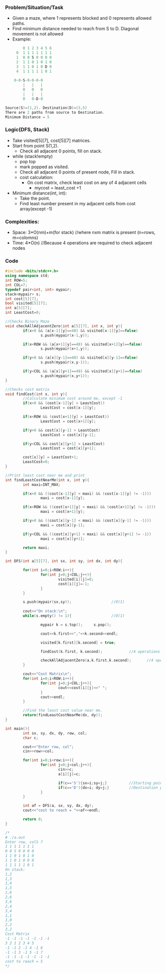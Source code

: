 ### Problem/Situation/Task
- Given a maze, where 1 represents blocked and 0 represents allowed paths.
- Find minimum distance needed to reach from S to D. Diagonal movement is not allowed
- Example:
```c++
        0 1 2 3 4 5 6
     0  1 1 1 1 1 1 1
     1  0 0 S 0 0 0 0
     2  1 1 0 1 0 1 0
     3  1 1 0 1 0 D 0
     4  1 1 1 1 1 0 1
     
    0-0-S-0-0-0-0
        |   |   |
        0   0   0
        |   |   |
        0   0-D-0     

Source(S)=(1,2). Destination(D)=(3,5)
There are 2 paths from source to Destination.
Minimum Distance = 5
```        

### Logic(DFS, Stack)
- Take visited[5][7], cost[5][7] matrices.
- Start from point S(1,2). 
  - Check all adjacent 0 points, fill on stack.
- while (stack!empty)
  - pop top
  - mark popped as visited.
  - Check all adjacent 0 points of present node, Fill in stack.
  - cost calculation:
    - On cost matrix, check least cost on any of 4 adjacent cells
      - mycost = least_cost +1
- Minimum distance(int, int):
  - Take the point.
  - Find least number present in my adjacent cells from cost array(except -1)


### Complexities:
- Space: 3*O(nm)+m(for stack)     //where nxm matrix is present (n=rows, m=colomns)
- Time: 4*O(n)    //Because 4 operations are required to check adjacent nodes

### Code
```c++  
#include <bits/stdc++.h>
using namespace std;
int ROW=5;
int COL=7;
typedef pair<int, int> mypair;
stack<mypair> s;
int cost[5][7];
bool visited[5][7];
int a[5][7];
int LeastCost=0;

//Checks Binary Maze
void checkAllAdjacentZero(int a[5][7], int x, int y){
        if(x>0 && (a[x-1][y]==48) && visited[x-1][y]==false)
                s.push(mypair(x-1,y));

        if(x<ROW && (a[x+1][y]==48) && visited[x+1][y]==false)
                s.push(mypair(x+1,y));

        if(y>0 && (a[x][y-1]==48) && visited[x][y-1]==false)
                s.push(mypair(x,y-1));

        if(y<COL && (a[x][y+1]==48) && visited[x][y+1]==false)
                s.push(mypair(x,y+1));
}

//Checks cost matrix
void findCost(int x, int y){
        //Calculate minimum cost around me, except -1
        if(x>0 && (cost[x-1][y] > LeastCost))
                LeastCost = cost[x-1][y];

        if(x<ROW && (cost[x+1][y] > LeastCost))
                LeastCost = cost[x+1][y];

        if(y>0 && cost[x][y-1] > LeastCost)
                LeastCost = cost[x][y-1];

        if(y<COL && cost[x][y+1] > LeastCost)
                LeastCost = cost[x][y+1];

        cost[x][y] = LeastCost+1;
        LeastCost=0;
}

//Print least cost near me and print
int findLeastCostNearMe(int x, int y){
        int maxi=INT_MAX;

        if(x>0 && ((cost[x-1][y] < maxi) && (cost[x-1][y] != -1)))
                maxi = cost[x-1][y];

        if(x<ROW && ((cost[x+1][y] < maxi) && (cost[x+1][y] != -1)))
                maxi = cost[x+1][y];

        if(y>0 && ((cost[x][y-1] < maxi) && (cost[x][y-1] != -1)))
                maxi = cost[x][y-1];

        if(y<COL && ((cost[x][y+1] < maxi) && cost[x][y+1] != -1))
                maxi = cost[x][y+1];

        return maxi;
}

int DFS(int a[5][7], int sx, int sy, int dx, int dy){

        for(int i=0;i<ROW;i++){
                for(int j=0;j<COL;j++){
                        visited[i][j]=0;
                        cost[i][j]=-1;
                }
        }

        s.push(mypair(sx,sy));                  //O(1)
        
        cout<<"On stack:\n";
        while(s.empty() != 1){                  //O(1)

                mypair k = s.top();     s.pop();

                cout<<k.first<<","<<k.second<<endl;

                visited[k.first][k.second] = true;

                findCost(k.first, k.second);            //4 operations

                checkAllAdjacentZero(a,k.first,k.second);       //4 operations
        }

        cout<<"Cost Matrix\n";
        for(int i=0;i<ROW;i++){
                for(int j=0;j<COL;j++){
                        cout<<cost[i][j]<<" ";
                }
                cout<<endl;
        }

        //Find the least cost value near me.
        return(findLeastCostNearMe(dx, dy));
}

int main(){
        int sx, sy, dx, dy, row, col;
        char c;

        cout<<"Enter row, col";
        cin>>row>>col;

        for(int i=0;i<row;i++){
                for(int j=0;j<col;j++){
                        cin>>c;
                        a[i][j]=c;

                        if(c=='S'){sx=i;sy=j;}          //Starting point
                        if(c=='D'){dx=i; dy=j;}         //Destination point
                }
        }

        int af = DFS(a, sx, sy, dx, dy);
        cout<<"cost to reach = "<<af<<endl;

        return 0;
}

/*
# ./a.out 
Enter row, col5 7
1 1 1 1 1 1 1
0 0 S 0 0 0 0
1 1 0 1 0 1 0
1 1 0 1 0 D 0
1 1 1 1 1 0 1
On stack:
1,2
1,3
1,4
1,5
1,6
2,6
3,6
2,4
3,4
1,1
1,0
2,2
3,2
Cost Matrix
-1 -1 -1 -1 -1 -1 -1 
3 2 1 2 3 4 5 
-1 -1 2 -1 4 -1 6 
-1 -1 3 -1 5 -1 7 
-1 -1 -1 -1 -1 -1 -1 
cost to reach = 5
*/
```
